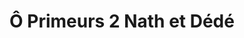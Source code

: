 ---
title: "Ô Primeurs 2 Nath et Dédé"
url: /lion-sur-mer/o-primeurs-2-nath-et-dede/
shop: légumes
---